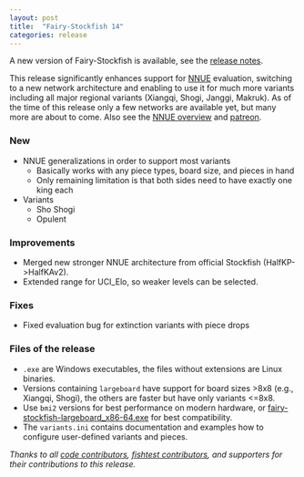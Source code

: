 ```yaml
---
layout: post
title:  "Fairy-Stockfish 14"
categories: release
---
```

A new version of Fairy-Stockfish is available, see the [release notes](https://github.com/ianfab/Fairy-Stockfish/releases/tag/fairy_sf_14).

This release significantly enhances support for [NNUE](https://en.wikipedia.org/wiki/Efficiently_updatable_neural_network) evaluation, switching to a new network architecture and enabling to use it for much more variants including all major regional variants (Xiangqi, Shogi, Janggi, Makruk). As of the time of this release only a few networks are available yet, but many more are about to come. Also see the [NNUE overview](https://docs.google.com/spreadsheets/d/1fgGvBKleUOI1wZZbiNhpT98qhQ7mYuQ5kar1lTQ9g3w/edit?usp=sharing) and [patreon](https://www.patreon.com/ianfab).

### New
* NNUE generalizations in order to support most variants
	* Basically works with any piece types, board size, and pieces in hand
	* Only remaining limitation is that both sides need to have exactly one king each
* Variants
	* Sho Shogi
	* Opulent

### Improvements
* Merged new stronger NNUE architecture from official Stockfish (HalfKP->HalfKAv2).
* Extended range for UCI_Elo, so weaker levels can be selected.

### Fixes
* Fixed evaluation bug for extinction variants with piece drops

### Files of the release
* `.exe` are Windows executables, the files without extensions are Linux binaries.
* Versions containing `largeboard` have support for board sizes >8x8 (e.g., Xiangqi, Shogi), the others are faster but have only variants <=8x8.
* Use `bmi2` versions for best performance on modern hardware, or [fairy-stockfish-largeboard_x86-64.exe](https://github.com/ianfab/Fairy-Stockfish/releases/latest/download/fairy-stockfish-largeboard_x86-64.exe) for best compatibility.
* The `variants.ini` contains documentation and examples how to configure user-defined variants and pieces.

*Thanks to all [code contributors](https://github.com/ianfab/Fairy-Stockfish/blob/master/AUTHORS), [fishtest contributors](http://www.variantfishtest.org:6543/users), and supporters for their contributions to this release.*
